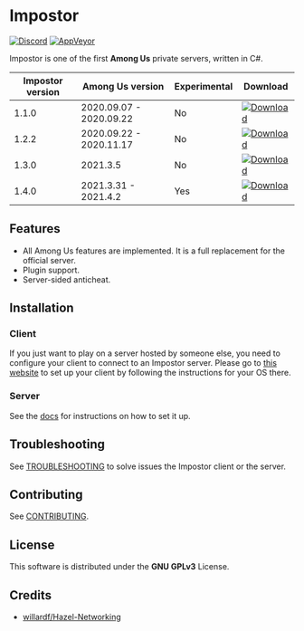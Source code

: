 # Impostor

[![Discord](https://img.shields.io/badge/Discord-chat-blue?style=flat-square)](https://discord.gg/Mk3w6Tb)
[![AppVeyor](https://img.shields.io/appveyor/build/Impostor/Impostor/master?style=flat-square)](https://ci.appveyor.com/project/Impostor/Impostor/branch/master)

Impostor is one of the first **Among Us** private servers, written in C#. 

| Impostor version | Among Us version | Experimental | Download |
|-|-|-|-|
| 1.1.0 | 2020.09.07 - 2020.09.22 | No | [![Download](https://img.shields.io/badge/Download-v1.1.0-blue?style=flat-square)](https://github.com/Impostor/Impostor/releases/tag/v1.1.0) |
| 1.2.2 | 2020.09.22 - 2020.11.17 | No | [![Download](https://img.shields.io/badge/Download-v1.2.2-blue?style=flat-square)](https://github.com/Impostor/Impostor/releases/tag/v1.2.2) |
| 1.3.0 | 2021.3.5 | No | [![Download](https://img.shields.io/badge/Download-v1.3.0-blue?style=flat-square)](https://github.com/Impostor/Impostor/releases/tag/v1.3.0) |
| 1.4.0 | 2021.3.31 - 2021.4.2 | Yes | [![Download](https://img.shields.io/badge/Download-master-blue?style=flat-square)](https://ci.appveyor.com/project/Impostor/Impostor/branch/master/artifacts) |

## Features

- All Among Us features are implemented. It is a full replacement for the official server.
- Plugin support.
- Server-sided anticheat.

## Installation

### Client

If you just want to play on a server hosted by someone else, you need to configure your client to connect to an Impostor server. Please go to [this website](https://impostor.github.io/Impostor) to set up your client by following the instructions for your OS there.

### Server

See the [docs](docs/Running-the-server.md) for instructions on how to set it up.

## Troubleshooting

See [TROUBLESHOOTING](docs/TROUBLESHOOTING.md) to solve issues the Impostor client or the server.

## Contributing

See [CONTRIBUTING](CONTRIBUTING.md).

## License

This software is distributed under the **GNU GPLv3** License.

## Credits

- [willardf/Hazel-Networking](https://github.com/willardf/Hazel-Networking)
